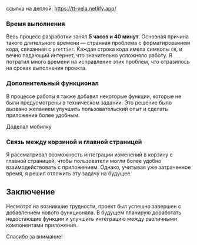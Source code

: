 ссылка на деплой: https://tt-vela.netlify.app/
### Время выполнения

Весь процесс разработки занял **5 часов и 40 минут**. Основная причина такого длительного времени — странная проблема с форматированием кода, связанная с `prettier`. Каждая строка кода имела символы `CR`, и вечно падающий интернет, что значительно усложняло работу. Я потратил много времени на исправление этих проблем, что отразилось на сроках выполнения проекта.

### Дополнительный функционал

В процессе работы я также добавил некоторые функции, которые не были предусмотрены в техническом задании. Это решение было вызвано желанием улучшить пользовательский опыт и сделать приложение более удобным.

Доделал мобилку 
### Связь между корзиной и главной страницей

Я рассматривал возможность интеграции изменений в корзину с главной страницей, чтобы пользователи могли более удобно взаимодействовать с приложением. Однако, учитывая уже затраченное время, я решил отложить эту задачу на будущее.

## Заключение

Несмотря на возникшие трудности, проект был успешно завершен с добавлением нового функционала. В будущем планирую доработать недостающие функции и улучшить интеграцию между различными компонентами приложения.

Спасибо за внимание!
